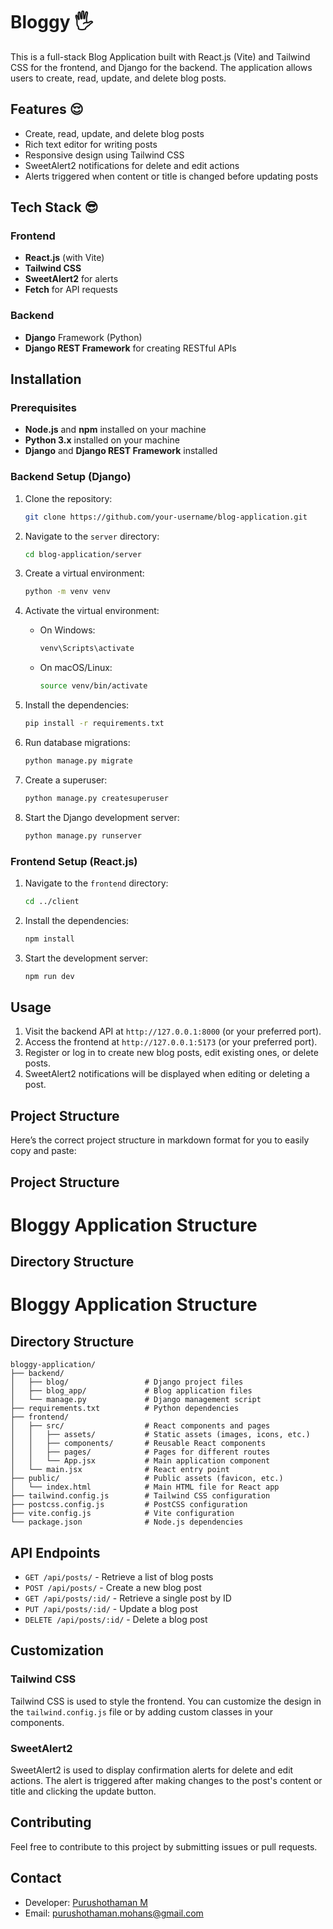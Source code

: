 # Bloggy 🖐️

This is a full-stack Blog Application built with React.js (Vite) and Tailwind CSS for the frontend, and Django for the backend. The application allows users to create, read, update, and delete blog posts.

## Features 😌

- Create, read, update, and delete blog posts
- Rich text editor for writing posts
- Responsive design using Tailwind CSS
- SweetAlert2 notifications for delete and edit actions
- Alerts triggered when content or title is changed before updating posts

## Tech Stack 😎

### Frontend
- **React.js** (with Vite)
- **Tailwind CSS**
- **SweetAlert2** for alerts
- **Fetch** for API requests

### Backend
- **Django** Framework (Python)
- **Django REST Framework** for creating RESTful APIs

## Installation

### Prerequisites

- **Node.js** and **npm** installed on your machine
- **Python 3.x** installed on your machine
- **Django** and **Django REST Framework** installed

### Backend Setup (Django)

1. Clone the repository:
    ```bash
    git clone https://github.com/your-username/blog-application.git
    ```

2. Navigate to the `server` directory:
    ```bash
    cd blog-application/server
    ```

3. Create a virtual environment:
    ```bash
    python -m venv venv
    ```

4. Activate the virtual environment:

    - On Windows:
      ```bash
      venv\Scripts\activate
      ```
    - On macOS/Linux:
      ```bash
      source venv/bin/activate
      ```

5. Install the dependencies:
    ```bash
    pip install -r requirements.txt
    ```

6. Run database migrations:
    ```bash
    python manage.py migrate
    ```

7. Create a superuser:
    ```bash
    python manage.py createsuperuser
    ```

8. Start the Django development server:
    ```bash
    python manage.py runserver
    ```

### Frontend Setup (React.js)

1. Navigate to the `frontend` directory:
    ```bash
    cd ../client
    ```

2. Install the dependencies:
    ```bash
    npm install
    ```

3. Start the development server:
    ```bash
    npm run dev
    ```

## Usage

1. Visit the backend API at `http://127.0.0.1:8000` (or your preferred port).
2. Access the frontend at `http://127.0.0.1:5173` (or your preferred port).
3. Register or log in to create new blog posts, edit existing ones, or delete posts.
4. SweetAlert2 notifications will be displayed when editing or deleting a post.

## Project Structure


Here’s the correct project structure in markdown format for you to easily copy and paste:

## Project Structure

# Bloggy Application Structure

## Directory Structure

# Bloggy Application Structure

## Directory Structure

```
bloggy-application/
├── backend/
│   ├── blog/                 # Django project files
│   ├── blog_app/             # Blog application files
│   └── manage.py             # Django management script
├── requirements.txt          # Python dependencies
├── frontend/
│   ├── src/                  # React components and pages
│   │   ├── assets/           # Static assets (images, icons, etc.)
│   │   ├── components/       # Reusable React components
│   │   ├── pages/            # Pages for different routes
│   │   └── App.jsx           # Main application component
│   └── main.jsx              # React entry point
├── public/                   # Public assets (favicon, etc.)
│   └── index.html            # Main HTML file for React app
├── tailwind.config.js        # Tailwind CSS configuration
├── postcss.config.js         # PostCSS configuration
├── vite.config.js            # Vite configuration
└── package.json              # Node.js dependencies
```

## API Endpoints

- `GET /api/posts/` - Retrieve a list of blog posts
- `POST /api/posts/` - Create a new blog post
- `GET /api/posts/:id/` - Retrieve a single post by ID
- `PUT /api/posts/:id/` - Update a blog post
- `DELETE /api/posts/:id/` - Delete a blog post

## Customization

### Tailwind CSS
Tailwind CSS is used to style the frontend. You can customize the design in the `tailwind.config.js` file or by adding custom classes in your components.

### SweetAlert2
SweetAlert2 is used to display confirmation alerts for delete and edit actions. The alert is triggered after making changes to the post's content or title and clicking the update button.


## Contributing

Feel free to contribute to this project by submitting issues or pull requests.

## Contact

- Developer: [Purushothaman M](https://github.com/purusho-390)
- Email: purushothaman.mohans@gmail.com

